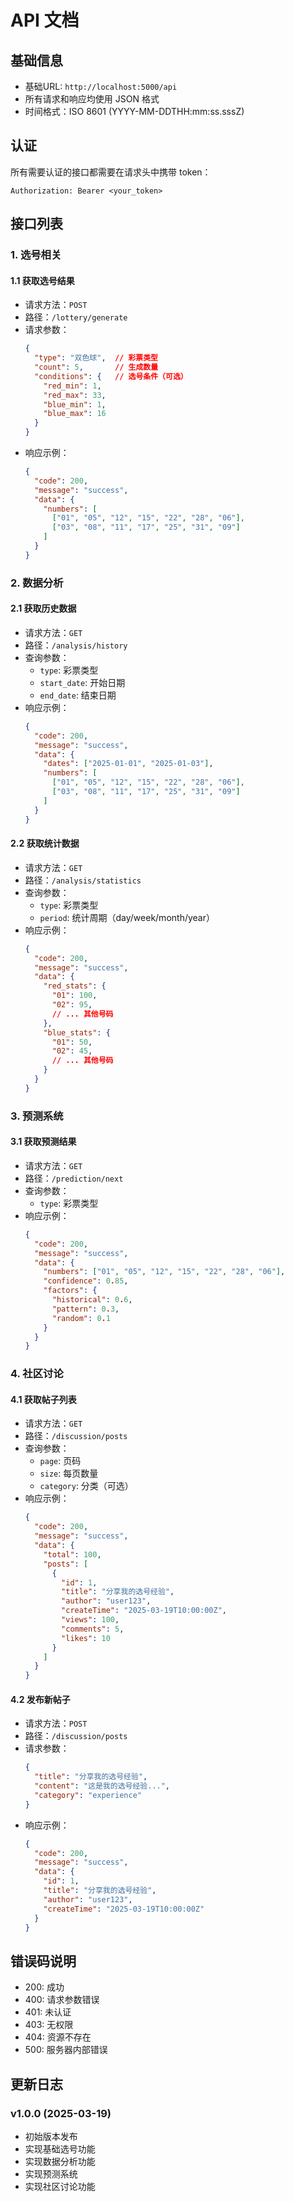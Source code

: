 # API 文档

## 基础信息

- 基础URL: `http://localhost:5000/api`
- 所有请求和响应均使用 JSON 格式
- 时间格式：ISO 8601 (YYYY-MM-DDTHH:mm:ss.sssZ)

## 认证

所有需要认证的接口都需要在请求头中携带 token：

```
Authorization: Bearer <your_token>
```

## 接口列表

### 1. 选号相关

#### 1.1 获取选号结果
- 请求方法：`POST`
- 路径：`/lottery/generate`
- 请求参数：
  ```json
  {
    "type": "双色球",  // 彩票类型
    "count": 5,       // 生成数量
    "conditions": {   // 选号条件（可选）
      "red_min": 1,
      "red_max": 33,
      "blue_min": 1,
      "blue_max": 16
    }
  }
  ```
- 响应示例：
  ```json
  {
    "code": 200,
    "message": "success",
    "data": {
      "numbers": [
        ["01", "05", "12", "15", "22", "28", "06"],
        ["03", "08", "11", "17", "25", "31", "09"]
      ]
    }
  }
  ```

### 2. 数据分析

#### 2.1 获取历史数据
- 请求方法：`GET`
- 路径：`/analysis/history`
- 查询参数：
  - `type`: 彩票类型
  - `start_date`: 开始日期
  - `end_date`: 结束日期
- 响应示例：
  ```json
  {
    "code": 200,
    "message": "success",
    "data": {
      "dates": ["2025-01-01", "2025-01-03"],
      "numbers": [
        ["01", "05", "12", "15", "22", "28", "06"],
        ["03", "08", "11", "17", "25", "31", "09"]
      ]
    }
  }
  ```

#### 2.2 获取统计数据
- 请求方法：`GET`
- 路径：`/analysis/statistics`
- 查询参数：
  - `type`: 彩票类型
  - `period`: 统计周期（day/week/month/year）
- 响应示例：
  ```json
  {
    "code": 200,
    "message": "success",
    "data": {
      "red_stats": {
        "01": 100,
        "02": 95,
        // ... 其他号码
      },
      "blue_stats": {
        "01": 50,
        "02": 45,
        // ... 其他号码
      }
    }
  }
  ```

### 3. 预测系统

#### 3.1 获取预测结果
- 请求方法：`GET`
- 路径：`/prediction/next`
- 查询参数：
  - `type`: 彩票类型
- 响应示例：
  ```json
  {
    "code": 200,
    "message": "success",
    "data": {
      "numbers": ["01", "05", "12", "15", "22", "28", "06"],
      "confidence": 0.85,
      "factors": {
        "historical": 0.6,
        "pattern": 0.3,
        "random": 0.1
      }
    }
  }
  ```

### 4. 社区讨论

#### 4.1 获取帖子列表
- 请求方法：`GET`
- 路径：`/discussion/posts`
- 查询参数：
  - `page`: 页码
  - `size`: 每页数量
  - `category`: 分类（可选）
- 响应示例：
  ```json
  {
    "code": 200,
    "message": "success",
    "data": {
      "total": 100,
      "posts": [
        {
          "id": 1,
          "title": "分享我的选号经验",
          "author": "user123",
          "createTime": "2025-03-19T10:00:00Z",
          "views": 100,
          "comments": 5,
          "likes": 10
        }
      ]
    }
  }
  ```

#### 4.2 发布新帖子
- 请求方法：`POST`
- 路径：`/discussion/posts`
- 请求参数：
  ```json
  {
    "title": "分享我的选号经验",
    "content": "这是我的选号经验...",
    "category": "experience"
  }
  ```
- 响应示例：
  ```json
  {
    "code": 200,
    "message": "success",
    "data": {
      "id": 1,
      "title": "分享我的选号经验",
      "author": "user123",
      "createTime": "2025-03-19T10:00:00Z"
    }
  }
  ```

## 错误码说明

- 200: 成功
- 400: 请求参数错误
- 401: 未认证
- 403: 无权限
- 404: 资源不存在
- 500: 服务器内部错误

## 更新日志

### v1.0.0 (2025-03-19)
- 初始版本发布
- 实现基础选号功能
- 实现数据分析功能
- 实现预测系统
- 实现社区讨论功能 